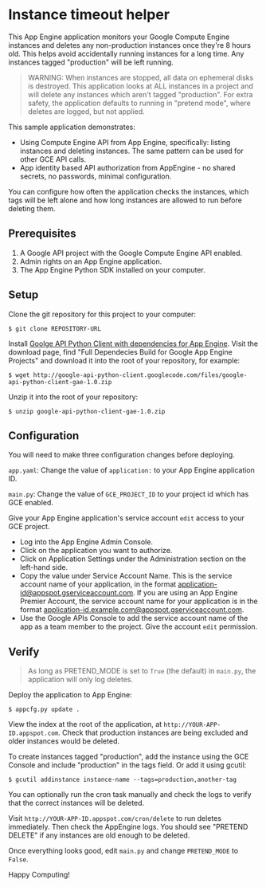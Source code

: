 Instance timeout helper
================================

This App Engine application monitors your Google Compute Engine instances and deletes any non-production instances once they're 8 hours old. This helps avoid accidentally running instances for a long time. Any instances tagged "production" will be left running.

> WARNING: When instances are stopped, all data on ephemeral disks is destroyed. This application looks at ALL instances in a project and will delete any instances which aren't tagged "production". For extra safety, the application defaults to running in "pretend mode", where deletes are logged, but not applied. 

This sample application demonstrates:

 * Using Compute Engine API from App Engine, specifically: listing instances and deleting instances. The same pattern can be used for other GCE API calls.
 * App identity based API authorization from AppEngine - no shared secrets, no passwords, minimal configuration.

You can configure how often the application checks the instances, which tags will be left alone and how long instances are allowed to run before deleting them.


Prerequisites
-------------

1. A Google API project with the Google Compute Engine API enabled.
2. Admin rights on an App Engine application.
3. The App Engine Python SDK installed on your computer.


Setup
-----

Clone the git repository for this project to your computer:

    $ git clone REPOSITORY-URL

Install [Goolge API Python Client with dependencies for App Engine](http://code.google.com/p/google-api-python-client/downloads/list).
Visit the download page, find "Full Dependecies Build for Google App Engine Projects" and download it into the root of your repository, for example:

    $ wget http://google-api-python-client.googlecode.com/files/google-api-python-client-gae-1.0.zip

Unzip it into the root of your repository:

    $ unzip google-api-python-client-gae-1.0.zip


Configuration
-------------

You will need to make three configuration changes before deploying.

`app.yaml`: Change the value of `application:` to your App Engine application ID.

`main.py`: Change the value of `GCE_PROJECT_ID` to your project id which has GCE enabled.

Give your App Engine application's service account `edit` access to your GCE project.

 * Log into the App Engine Admin Console.
 * Click on the application you want to authorize.
 * Click on Application Settings under the Administration section on the left-hand side.
 * Copy the value under Service Account Name. This is the service account name of your application, in the format application-id@appspot.gserviceaccount.com. If you are using an App Engine Premier Account, the service account name for your application is in the format application-id.example.com@appspot.gserviceaccount.com.
 * Use the Google APIs Console to add the service account name of the app as a team member to the project. Give the account `edit` permission.


Verify
------

> As long as PRETEND_MODE is set to `True` (the default) in `main.py`, the application will only log deletes.

Deploy the application to App Engine:

    $ appcfg.py update .

View the index at the root of the application, at `http://YOUR-APP-ID.appspot.com`.
Check that production instances are being excluded and older instances would be deleted. 

To create instances tagged "production", add the instance using the GCE Console and include "production" in the tags field. Or add it using gcutil:

    $ gcutil addinstance instance-name --tags=production,another-tag

You can optionally run the cron task manually and check the logs to verify that the correct instances will be deleted. 

Visit `http://YOUR-APP-ID.appspot.com/cron/delete` to run deletes immediately. Then check the AppEngine logs. You should see "PRETEND DELETE" if any instances are old enough to be deleted.

Once everything looks good, edit `main.py` and change `PRETEND_MODE` to `False`.

Happy Computing!
